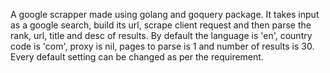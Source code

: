 A google scrapper made using golang and goquery package. It takes input as a google search, build its url, scrape client request and then parse the rank, url, title and desc of results. By default the language is 'en', country code is 'com', proxy is nil, pages to parse is 1 and number of results is 30. Every default setting can be changed as per the requirement.
